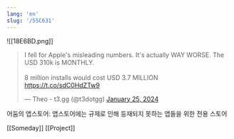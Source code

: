 ```yaml
---
lang: 'en'
slug: '/55C631'
---
```


![[18E6BD.png]]

<blockquote class="twitter-tweet"><p lang="en" dir="ltr">I fell for Apple's misleading numbers. It's actually WAY WORSE. The USD 310k is MONTHLY.<br/><br/>8 million installs would cost USD 3.7 MILLION <a href="https://t.co/sdC0HdZTw9">https://t.co/sdC0HdZTw9</a></p>&mdash; Theo - t3.gg (@t3dotgg) <a href="https://twitter.com/t3dotgg/status/1750629906697081328?ref_src=twsrc%5Etfw">January 25, 2024</a></blockquote>

어둠의 앱스토어: 앱스토어에는 규제로 인해 등재되지 못하는 앱들을 위한 전용 스토어

[[Someday]] [[Project]]
